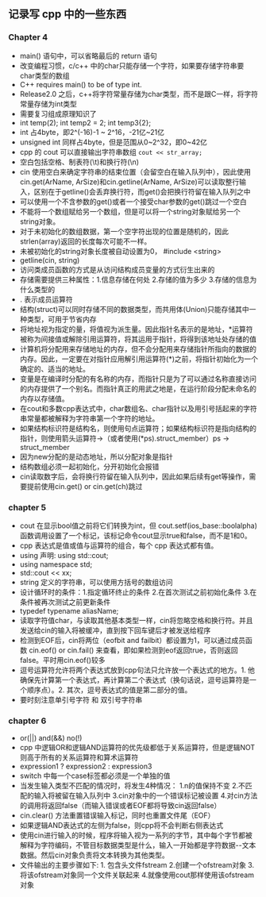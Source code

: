 ## 记录写 cpp 中的一些东西
### Chapter 4
+ main() 语句中，可以省略最后的 return 语句
+ 改变编程习惯，c/c++ 中的char只能存储一个字符，如果要存储字符串要char类型的数组
+ C++ requires main() to be of type int.
+ Release2.0 之后，c++将字符常量存储为char类型，而不是跟C一样，将字符常量存储为int类型 
+ 需要复习组成原理知识了
+ int temp(2); int temp2 = 2; int temp3{2};
+ int 占4byte，即2^(-16)-1 ~ 2^16，-21亿~21亿
+ unsigned int 同样占4byte，但是范围从0~2^32，即0~42亿
+ cpp 的 cout 可以直接输出字符串数组 `cout << str_array;`
+ 空白包括空格、制表符(\t)和换行符(\n)
+ cin 使用空白来确定字符串的结束位置（会留空白在输入队列中），因此使用cin.get(ArName, ArSize)和cin.getline(ArName, ArSize)可以读取整行输入，区别在于getline()会丢弃换行符，而get()会把换行符留在输入队列之中
+ 可以使用一个不含参数的get()或者一个接受char参数的get()跳过一个空白
+ 不能将一个数组赋给另一个数组，但是可以将一个string对象赋给另一个string对象。
+ 对于未初始化的数组数据，第一个空字符出现的位置是随机的，因此strlen(array)返回的长度每次可能不一样。
+ 未被初始化的string对象长度被自动设置为0， #include \<string>
+ getline(cin, string)
+ 访问类成员函数的方式是从访问结构成员变量的方式衍生出来的
+ 存储需要提供三种属性：1.信息存储在何处 2.存储的值为多少 3.存储的信息为什么类型的
+ . 表示成员运算符
+ 结构(struct)可以同时存储不同的数据类型，而共用体(Union)只能存储其中一种类型，可用于节省内存
+ 将地址视为指定的量，将值视为派生量。因此指针名表示的是地址，*运算符被称为间接值或解除引用运算符，将其运用于指针，将得到该地址处存储的值
+ 计算机将分配用来存储地址的内存，但不会分配用来存储指针所指向的数据的内存。因此，一定要在对指针应用解引用运算符(*)之前，将指针初始化为一个确定的、适当的地址。
+ 变量是在编译时分配的有名称的内存，而指针只是为了可以通过名称直接访问的内存提供了一个别名。而指针真正的用武之地是，在运行阶段分配未命名的内存以存储值。
+ 在cout和多数cpp表达式中，char数组名、char指针以及用引号括起来的字符串常量都被解释为字符串第一个字符的地址。
+ 如果结构标识符是结构名，则使用句点运算符；如果结构标识符是指向结构的指针，则使用箭头运算符->（或者使用(*ps).struct_member）ps -> struct_member
+ 因为new分配的是动态地址，所以分配对象是指针
+ 结构数组必须一起初始化，分开初始化会报错
+ cin读取数字后，会将换行符留在输入队列中，因此如果后续有get等操作，需要提前使用cin.get() or cin.get(ch)跳过

### chapter 5
+ cout 在显示bool值之前将它们转换为int，但 cout.setf(ios_base::boolalpha) 函数调用设置了一个标记，该标记命令cout显示true和false，而不是1和0。
+ cpp 表达式是值或值与运算符的组合，每个 cpp 表达式都有值。
+ using 声明: using std::cout;
+ using namespace std;
+ std::cout << xx;
+ string 定义的字符串，可以使用方括号的数组访问
+ 设计循环时的条件：1.指定循环终止的条件 2.在首次测试之前初始化条件 3.在条件被再次测试之前更新条件
+ typedef typename aliasName;
+ 读取字符值char，与读取其他基本类型一样，cin将忽略空格和换行符。并且发送给cin的输入将被缓冲，直到按下回车键后才被发送给程序
+ 检测到EOF后，cin将两位（eofbit and failbit）都设置为1，可以通过成员函数 cin.eof() or cin.fail() 来查看，即如果检测到eof返回true，否则返回false。平时用cin.eof()较多
+ 逗号运算符允许将两个表达式放到cpp句法只允许放一个表达式的地方。1. 他确保先计算第一个表达式，再计算第二个表达式（换句话说，逗号运算符是一个顺序点）。2. 其次，逗号表达式的值是第二部分的值。
+ 要时刻注意单引号字符 和 双引号字符串

### chapter 6

+ or(||) and(&&) no(!)
+ cpp 中逻辑OR和逻辑AND运算符的优先级都低于关系运算符，但是逻辑NOT则高于所有的关系运算符和算术运算符
+ expression1 ? expression2 : expression3
+ switch 中每一个case标签都必须是一个单独的值
+ 当发生输入类型不匹配的情况时，将发生4种情况： 1.n的值保持不变 2.不匹配的输入将被留在输入队列中 3.cin对象中的一个错误标记被设置 4.对cin方法的调用将返回false（而输入错误或者EOF都将导致cin返回false）
+ cin.clear() 方法重置错误输入标记，同时也重置文件尾（EOF）
+ 如果逻辑AND表达式的左侧为false，则cpp将不会判断右侧表达式
+ 使用cin进行输入的时候，程序将输入视为一系列的字节，其中每个字节都被解释为字符编码，不管目标数据类型是什么，输入一开始都是字符数据--文本数据。然后cin对象负责将文本转换为其他类型。
+ 文件输出的主要步骤如下: 1. 包含头文件fstream 2.创建一个ofstream对象 3.将该ofstream对象同一个文件关联起来 4.就像使用cout那样使用该ofstream对象